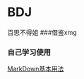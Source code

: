 # BDJ
百思不得姐
###借鉴xmg
### 自己学习使用
[MarkDown基本用法](http://www.kancloud.cn/wizardforcel/markdown-simple-world/97373)
